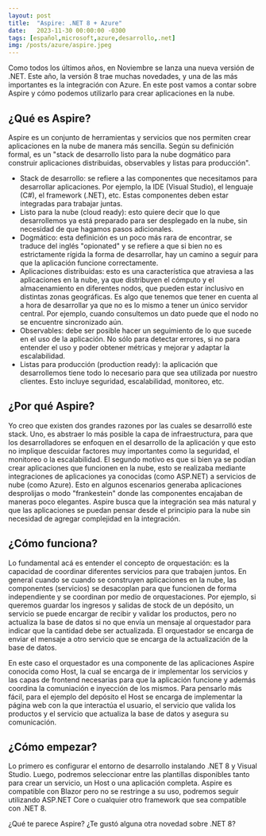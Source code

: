 ```yaml
---
layout: post
title:  "Aspire: .NET 8 + Azure"
date:   2023-11-30 00:00:00 -0300
tags: [español,microsoft,azure,desarrollo,.net]
img: /posts/azure/aspire.jpeg
---
```


Como todos los últimos años, en Noviembre se lanza una nueva versión de .NET. Este año, la versión 8 trae muchas novedades, y una de las más importantes es la integración con Azure. En este post vamos a contar sobre Aspire y cómo podemos utilizarlo para crear aplicaciones en la nube.

## ¿Qué es Aspire?

Aspire es un conjunto de herramientas y servicios que nos permiten crear aplicaciones en la nube de manera más sencilla. Según su definición formal, es un "stack de desarrollo listo para la nube dogmático para construir aplicaciones distribuidas, observables y listas para producción".
* Stack de desarrollo: se refiere a las componentes que necesitamos para desarrollar aplicaciones. Por ejemplo, la IDE (Visual Studio), el lenguaje (C#), el framework (.NET), etc. Estas componentes deben estar integradas para trabajar juntas.
* Listo para la nube (cloud ready): esto quiere decir que lo que desarrollemos ya está preparado para ser desplegado en la nube, sin necesidad de que hagamos pasos adicionales.
* Dogmático: esta definición es un poco más rara de encontrar, se traduce del inglés "opionated" y se refiere a que si bien no es estrictamente rígida la forma de desarrollar, hay un camino a seguir para que la aplicación funcione correctamente.
* Aplicaciones distribuidas: esto es una característica que atraviesa a las aplicaciones en la nube, ya que distribuyen el cómputo y el almacenamiento en diferentes nodos, que pueden estar inclusivo en distintas zonas geográficas. Es algo que tenemos que tener en cuenta al a hora de desarrollar ya que no es lo mismo a tener un único servidor central. Por ejemplo, cuando consultemos un dato puede que el nodo no se encuentre sincronizado aún.
* Observables: debe ser posible hacer un seguimiento de lo que sucede en el uso de la aplicación. No sólo para detectar errores, si no para entender el uso y poder obtener métricas y mejorar y adaptar la escalabilidad.
* Listas para producción (production ready): la aplicación que desarrollemos tiene todo lo necesario para que sea utilizada por nuestro clientes. Esto incluye seguridad, escalabilidad, monitoreo, etc.

## ¿Por qué Aspire?

Yo creo que existen dos grandes razones por las cuales se desarrolló este stack. Uno, es abstraer lo más posible la capa de infraestructura, para que los desarrolladores se enfoquen en el desarrollo de la aplicación y que esto no implique descuidar factores muy importantes como la seguridad, el monitoreo o la escalabilidad. El segundo motivo es que si bien ya se podían crear aplicaciones que funcionen en la nube, esto se realizaba mediante integraciones de aplicaciones ya conocidas (como ASP.NET) a servicios de nube (como Azure). Esto en algunos escenarios generaba aplicaciones desprolijas o modo "frankestein" donde las componentes encajaban de maneras poco elegantes. Aspire busca que la integración sea más natural y que las aplicaciones se puedan pensar desde el principio para la nube sin necesidad de agregar complejidad en la integración.

## ¿Cómo funciona?

Lo fundamental acá es entender el concepto de orquestación: es la capacidad de coordinar diferentes servicios para que trabajen juntos. En general cuando se cuando se construyen aplicaciones en la nube, las componentes (servicios) se desacoplan para que funcionen de forma independiente y se coordinan por medio de orquestaciones. Por ejemplo, si queremos guardar los ingresos y salidas de stock de un depósito, un servicio se puede encargar de recibir y validar los productos, pero no actualiza la base de datos si no que envía un mensaje al orquestador para indicar que la cantidad debe ser actualizada. El orquestador se encarga de enviar el mensaje a otro servicio que se encarga de la actualización de la base de datos.

En este caso el orquestador es una componente de las aplicaciones Aspire conocida como Host, la cual se encarga de ir implementar los servicios y las capas de frontend necesarias para que la aplicación funcione y además coordina la comuniación e inyección de los mismos. Para pensarlo más fácil, para el ejemplo del depósito el Host se encarga de implementar la página web con la que interactúa el usuario, el servicio que valida los productos y el servicio que actualiza la base de datos y asegura su comunicación.

## ¿Cómo empezar?

Lo primero es configurar el entorno de desarrollo instalando .NET 8 y Visual Studio. Luego, podremos seleccionar entre las plantillas disponibles tanto para crear un servicio, un Host o una aplicación completa. Aspire es compatible con Blazor pero no se restringe a su uso, podremos seguir utilizando ASP.NET Core o cualquier otro framework que sea compatible con .NET 8.

¿Qué te parece Aspire? ¿Te gustó alguna otra novedad sobre .NET 8?

